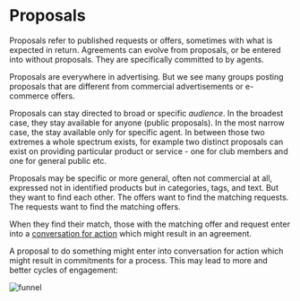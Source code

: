 # Proposals

Proposals refer to published requests or offers, sometimes with what is expected in return. Agreements can evolve from proposals, or be entered into without proposals. They are specifically committed to by agents.

Proposals are everywhere in advertising.  But we see many groups posting proposals that are different from commercial advertisements or e-commerce offers.

Proposals can stay directed to broad or specific *audience*. In the broadest case, they stay available for anyone (public proposals). In the most narrow case, the stay available only for specific agent. In between those two extremes a whole spectrum exists, for example two distinct proposals can exist on providing particular product or service - one for club members and one for general public etc.

Proposals may be specific or more general, often not commercial at all, expressed not in identified products but in categories, tags, and text.  But they want to find each other. The offers want to find the matching requests. The requests want to find the matching offers. 

When they find their match, those with the matching offer and request enter into a [conversation for action](cfa.html) which might result in an agreement.

A proposal to do something might enter into conversation for action which might result in commitments for a process.  This may lead to more and better cycles of engagement:

![funnel](https://cloud.githubusercontent.com/assets/117439/11401215/144641f6-9357-11e5-8ddd-f01f5bcf4012.png)
